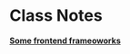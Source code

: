 # Class Notes

**[Some frontend frameoworks](https://mottaquikarim.github.io/FEWDRemote/stage/index.html?lecture=8#/3)**
